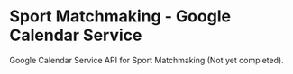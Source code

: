 # Sport Matchmaking - Google Calendar Service

Google Calendar Service API for Sport Matchmaking (Not yet completed).
